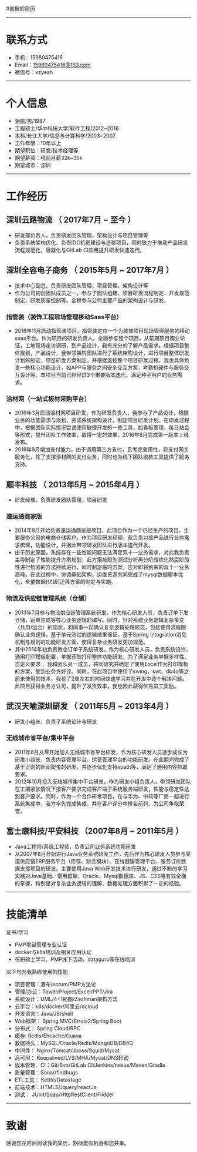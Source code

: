 #谢振的简历



---


# 联系方式

- 手机：15989475416
- Email：15989475416@163.com
- 微信号：xzyeah

---

# 个人信息

 - 谢振/男/1987 
 - 工程硕士/华中科技大学/软件工程/2012~2016
 - 本科/长江大学/信息与计算科学/2003~2007
 - 工作年限：10年以上
 - 期望职位：研发/技术经理等
 - 期望薪资：税前月薪32k~35k
 - 期望城市：深圳

---

# 工作经历

## 深圳云路物流 （ 2017年7月 ~ 至今 ）

- 研发部负责人，负责研发团队管理，架构设计与项目管理等
- 负责系统架构优化、负责IDC机房建设与迁移项目，同时致力于推动产品研发流程规范化，容器化与GitLab CI应用提升研发快速迭代。

## 深圳全容电子商务 （ 2015年5月 ~ 2017年7月 ）

- 技术中心副总，负责研发团队管理，项目管理，架构设计等
- 作为公司初创团队成员之一，参与了团队组建、项目研发流程制定、开发规范制定、研发质量控制等。全程参与公司主要产品的架构设计与研发。

### 指管装（装饰工程现场管理移动Saas平台） 
- 2016年11月启动指管装项目，指管装定位一个为装饰项目现场管理服务的移动saas平台。作为项目的研发负责人，全面参与整个项目，从前期项目商业论证，工地现场走访调研，到产品设计，我有充分的了解产品需求。根据项目整体规划，产品设计，我带领架构团队进行了系统架构设计，进行项目整体研发计划的制定，项目研发方案制定，并根据监控整个项目研发过程。我也具体负责一些核心功能设计，如APP与服务之间安全交互方案，考勤机硬件与服务交互设计等。本项目当前已经经过3个重要版本迭代，满足种子用户的业务需求。


### 洽材网（一站式板材采购平台） 
- 2016年3月启动洽材网项目研发，作为研发负责人，我参与了产品设计，根据业务的功能需求与规划，完成系统架构设计，制定项目研发计划。在研发过程中，根据团队实际情况尝试使用敏捷开发的一些工具，如看板管理，每日站会等形式，提升团队工作效率，取得一定的效果，2016年8月完成第一版本上线发布。
- 2016年9月增加支付能力，由于调用第三方支付，且考虑重用性，将支付网关服务化，除了支撑洽材网的支付业务，同时也为线下团队收款工具提供了服务支持。


## 顺丰科技 （ 2013年5月 ~ 2015年4月 ）

- 研发经理，负责研发团队管理，项目研发

### 速运通商家版
- 2014年9月开始负责速运通商家版项目，此项目作为一个已经生产的项目，主要服务公司的电商仓储客户。作为项目研发经理，我负责对接产品进行业务需求梳理，功能设计，并据此带领研发团队进行版本迭代开发。
- 由于历史原因，系统存在一些性能问题无法满足双十一业务需求，对此我负责主导制定了性能提升方案规划，此方案按照先测试分析再分阶段优化然后阶段性进行检验的方法持续进行，同时制定临时方案，应对即将到来的双十一业务高峰。在此过程中，协调基础架构，运维资源共同完成了mysql数据脚本优化，全量数据(亿级)迁移方案的制定与实施。


### 物流及供应链管理系统（仓储） 
- 2013年7月参与物流供应链管理系统研发，作为核心研发人员，负责订单下发仓储，运单生成等核心业务逻辑的编写。同时，针对系统业务逻辑复杂多变（共用/组合）的现状，和同事一起确认复杂逻辑处理规范，包括使用流程图确认业务逻辑，基于单元测试的逻辑结果保证，基于Spring Integration消息机制与规则的功能研发方案，使得复杂业务研发更加规范。
- 其中2014年初负责微仓订单子系统研发，作为核心研发人员，负责系统设计，通用打印模板配置，单据获取打印整体功能研发。为了满足业务单据多样性、自定义要求 ，我和团队另一成员，共同研究并确定了使用Excel作为打印模板的方案，受到业务方好评。同时，在此项目中使用了swing，swt，db4o等之前未使用的技术，我花了2周左右的时间快速学习并在开发中逐个解决问题。此项目获得业务方认可，提升了发货效率，我也因此获得优秀员工奖励。


## 武汉天喻深圳研发 （ 2011年5月 ~ 2013年4月 ）

- 研发小组长，负责子系统设计与研发

### 无线城市省平台/集中平台
- 2011年6月从零开始加入无线城市省平台研发，作为核心研发人员逐步成长为研发小组长，负责内容管理平台、运营管理平台的功能研发。在此期间完成了基于正则的新闻爬虫的研发，并逐步优化支持xpath等，满足了通用内容抓取要求。
- 2012年10月投入无线城市集中平台研发，作为研发小组负责人，带领研发团队在工期紧张情况下按客户要求完成客户端子系统服务端研发，性能与稳定性达到客户要求。同时，作为一个合作研发项目，在与华为、中软等厂商一起进行系统集成中，我方率先完成集成，并在客户评分中排名前列，为公司争取荣誉。

## 富士康科技/平安科技 （2007年8月 ~ 2011年5月 ）

- Java工程师/系统工程师，负责公司业务系统功能研发
- 从2007年8月开始进行Java业务系统研发工作，先后作为核心研发人员参与渠道供应链ERP服务平台（库存、财会模块）、在线健康管理平台、服务订价数据支撑项目的研发。主要使用Java Web开发技术进行研发，通过不断的学习实践对Java基础、常用框架、Oracle、Mysql数据库、JS、CSS等有较全面的掌握，特别是对复杂业务逻辑的理解、数据处理方面积累了一定的经验。

---

# 技能清单

证书/学习

- PMP项目管理专业认证
- docker与k8s培训及相关应用认证
- 在职硕士学习、PMP线下活动、dataguru等在线培训

以下均为我熟练使用的技能

- 项目管理：瀑布/scrum/PMP方法论
- 管理/办公：Tower/Project/Excel/PPT/Jira
- 系统设计：UML/4+1视图/Zachman架构方法
- 云平台：k8s/docker/阿里云/dcloud
- 开发语言：Java/JS/shell
- Web框架： Spring MVC/Struts2/Spring Boot
- 分布式：  Spring Cloud/RPC
- 缓存:     Redis/Ehcache/Guava
- 数据持久：MySQL/Oracle/Redis/MongoDB/DB4O
- 中间件：  Nginx/Tomcat/Jboss/Squid/Mycat
- 高可用：  Keepalived/LVS/MHA/Mycat/DNS轮询
- 版本管理、CI：Git/Svn/GitLab CI/Jenkins/nexus/Maven/Gradle
- 质量管理：Sonar/findbugs
- ETL工具： Kettle/Datastage
- 前端技术：HTML5/Jquery/reactJs
- 测试：    JUnit/Soap/HttpRestClient/Fildder

---

# 致谢
感谢您花时间阅读我的简历，期待能有机会和您共事。